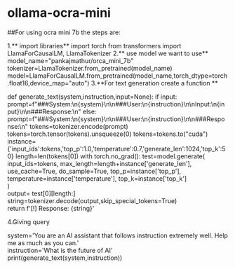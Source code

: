 # ollama-ocra-mini
##For using ocra mini 7b the steps are:     

1.** import libraries**
   import torch
   from transformers import LlamaForCausalLM, LlamaTokenizer
2.** use model we want to use**
   model_name="pankajmathur/orca_mini_7b"
   tokenizer=LlamaTokenizer.from_pretrained(model_name)
   model=LlamaForCausalLM.from_pretrained(model_name,torch_dtype=torch.float16,device_map="auto")
3.**For text generation create a function **       

     
def generate_text(system,instruction,input=None):
  if input:
    prompt=f"###System:\n{system}\n\n###User:\n{instruction}\n\nInput:\n{input}\n\n###Response:\n"
  else:
    prompt=f"###System:\n{system}\n\n###User:\n{instruction}\n\n###Response:\n"
  tokens=tokenizer.encode(prompt)
  tokens=torch.tensor(tokens).unsqueeze(0)
  tokens=tokens.to("cuda")
  instance={'input_ids':tokens,'top_p':1.0,'temperature':0.7,'generate_len':1024,'top_k':50}
  length=len(tokens[0])
  with torch.no_grad():
    test=model.generate(
        input_ids=tokens,
        max_length=length+instance['generate_len'],   
        use_cache=True,
        do_sample=True,
        top_p=instance['top_p'],
        temperature=instance['temperature'],
        top_k=instance['top_k']   
    )  
    output= test[0][length:]   
    string=tokenizer.decode(output,skip_special_tokens=True)   
    return f'[!] Response: {string}'       

  4.Giving query      
  
  system='You are an AI assistant that follows instruction extremely well. Help me as much as you can.'   
  instruction='What is the future of AI'   
  print(generate_text(system,instruction))




  

